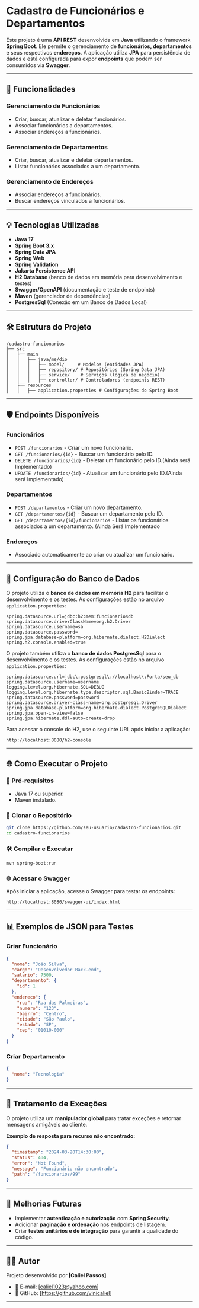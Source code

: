# Cadastro de Funcionários e Departamentos

Este projeto é uma **API REST** desenvolvida em **Java** utilizando o framework **Spring Boot**. Ele permite o gerenciamento de **funcionários, departamentos** e seus respectivos **endereços**. A aplicação utiliza **JPA** para persistência de dados e está configurada para expor **endpoints** que podem ser consumidos via **Swagger**.

---

## 🔧 Funcionalidades

### **Gerenciamento de Funcionários**
- Criar, buscar, atualizar e deletar funcionários.
- Associar funcionários a departamentos.
- Associar endereços a funcionários.

### **Gerenciamento de Departamentos**
- Criar, buscar, atualizar e deletar departamentos.
- Listar funcionários associados a um departamento.

### **Gerenciamento de Endereços**
- Associar endereços a funcionários.
- Buscar endereços vinculados a funcionários.

---

## 💡 Tecnologias Utilizadas

- **Java 17**
- **Spring Boot 3.x**
- **Spring Data JPA**
- **Spring Web**
- **Spring Validation**
- **Jakarta Persistence API**
- **H2 Database** (banco de dados em memória para desenvolvimento e testes)
- **Swagger/OpenAPI** (documentação e teste de endpoints)
- **Maven** (gerenciador de dependências)
- **PostgresSql** (Conexão em um Banco de Dados Local)

---

## 🛠️ Estrutura do Projeto

```
/cadastro-funcionarios
├── src
│   ├── main
│   │   ├── java/me/dio
│   │   │   ├── model/     # Modelos (entidades JPA)
│   │   │   ├── repository/ # Repositórios (Spring Data JPA)
│   │   │   ├── service/    # Serviços (lógica de negócio)
│   │   │   ├── controller/ # Controladores (endpoints REST)
│   ├── resources
│   │   ├── application.properties # Configurações do Spring Boot

```

---

## 🛡️ Endpoints Disponíveis

### **Funcionários**
- `POST /funcionarios` - Criar um novo funcionário.
- `GET /funcionarios/{id}` - Buscar um funcionário pelo ID.
- `DELETE /funcionarios/{id}` - Deletar um funcionário pelo ID.(Ainda será Implementado)
- `UPDATE /funcionarios/{id}` - Atualizar um funcionário pelo ID.(Ainda será Implementado)

### **Departamentos**
- `POST /departamentos` - Criar um novo departamento.
- `GET /departamentos/{id}` - Buscar um departamento pelo ID.
- `GET /departamentos/{id}/funcionarios` - Listar os funcionários associados a um departamento. (Ainda Será Implementado

### **Endereços**
- Associado automaticamente ao criar ou atualizar um funcionário.

---

## 🏦 Configuração do Banco de Dados

O projeto utiliza o **banco de dados em memória H2** para facilitar o desenvolvimento e os testes. As configurações estão no arquivo `application.properties`:

```properties
spring.datasource.url=jdbc:h2:mem:funcionariosdb
spring.datasource.driverClassName=org.h2.Driver
spring.datasource.username=sa
spring.datasource.password=
spring.jpa.database-platform=org.hibernate.dialect.H2Dialect
spring.h2.console.enabled=true
```

O projeto também utiliza o **banco de dados PostgresSql** para o desenvolvimento e os testes. As configurações estão no arquivo `application.properties`:
```properties
spring.datasource.url=jdbc\:postgresql\://localhost\:Porta/seu_db
spring.datasource.username=username
logging.level.org.hibernate.SQL=DEBUG
logging.level.org.hibernate.type.descriptor.sql.BasicBinder=TRACE
spring.datasource.password=password
spring.datasource.driver-class-name=org.postgresql.Driver
spring.jpa.database-platform=org.hibernate.dialect.PostgreSQLDialect
spring.jpa.open-in-view=false
spring.jpa.hibernate.ddl-auto=create-drop

```

Para acessar o console do H2, use o seguinte URL após iniciar a aplicação:

```
http://localhost:8080/h2-console
```

---

## 🌐 Como Executar o Projeto

### **🔎 Pré-requisitos**

- Java 17 ou superior.
- Maven instalado.

### **🔧 Clonar o Repositório**

```bash
git clone https://github.com/seu-usuario/cadastro-funcionarios.git
cd cadastro-funcionarios
```

### **🛠️ Compilar e Executar**

```bash
mvn spring-boot:run
```

### **🌐 Acessar o Swagger**

Após iniciar a aplicação, acesse o Swagger para testar os endpoints:

```
http://localhost:8080/swagger-ui/index.html
```

---

## 📊 Exemplos de JSON para Testes

### **Criar Funcionário**
```json
{
  "nome": "João Silva",
  "cargo": "Desenvolvedor Back-end",
  "salario": 7500,
  "departamento": {
    "id": 1
  },
  "endereco": {
    "rua": "Rua das Palmeiras",
    "numero": "123",
    "bairro": "Centro",
    "cidade": "São Paulo",
    "estado": "SP",
    "cep": "01010-000"
  }
}
```

### **Criar Departamento**
```json
{
  "nome": "Tecnologia"
}
```

---

## 🛑 Tratamento de Exceções

O projeto utiliza um **manipulador global** para tratar exceções e retornar mensagens amigáveis ao cliente.

**Exemplo de resposta para recurso não encontrado:**
```json
{
  "timestamp": "2024-03-20T14:30:00",
  "status": 404,
  "error": "Not Found",
  "message": "Funcionário não encontrado",
  "path": "/funcionarios/99"
}
```

---

## 🌟 Melhorias Futuras

- Implementar **autenticação e autorização** com **Spring Security**.
- Adicionar **paginação e ordenação** nos endpoints de listagem.
- Criar **testes unitários e de integração** para garantir a qualidade do código.

---

## 👨‍💼 Autor

Projeto desenvolvido por **[Caliel Passos]**.

- 📧 E-mail: [caliel1023@yahoo.com]
- 👤 GitHub: [https://github.com/vinicaliel]


---

